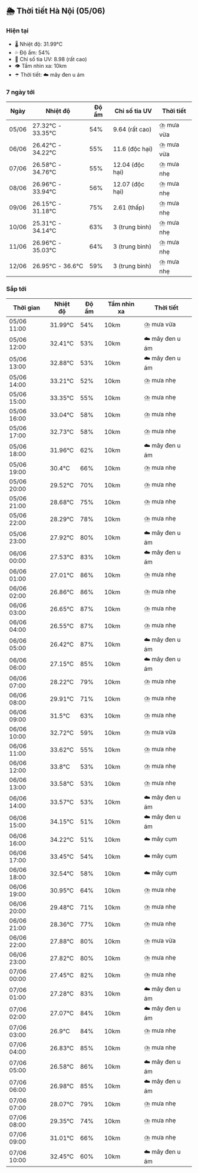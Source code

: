 ## 🌦️ Thời tiết Hà Nội (05/06)

### Hiện tại

- 🌡️ Nhiệt độ: 31.99℃
- 💦 Độ ẩm: 54%
- 🌟 Chỉ số tia UV: 8.98 (rất cao)
- 👁️ Tầm nhìn xa: 10km
- ☂️ Thời tiết: ☁️ mây đen u ám

### 7 ngày tới

| Ngày | Nhiệt độ | Độ ẩm | Chỉ số tia UV | Thời tiết |
| --- | --- | --- | --- | --- |
| 05/06 | 27.32℃ - 33.35℃ | 54% | 9.64 (rất cao) | ⛈️ mưa vừa |
| 06/06 | 26.42℃ - 34.22℃ | 55% | 11.6 (độc hại) | ⛈️ mưa vừa |
| 07/06 | 26.58℃ - 34.76℃ | 55% | 12.04 (độc hại) | ⛈️ mưa nhẹ |
| 08/06 | 26.96℃ - 33.94℃ | 56% | 12.07 (độc hại) | ⛈️ mưa nhẹ |
| 09/06 | 26.15℃ - 31.18℃ | 75% | 2.61 (thấp) | ⛈️ mưa nhẹ |
| 10/06 | 25.31℃ - 34.14℃ | 63% | 3 (trung bình) | ⛈️ mưa nhẹ |
| 11/06 | 26.96℃ - 35.03℃ | 64% | 3 (trung bình) | ⛈️ mưa nhẹ |
| 12/06 | 26.95℃ - 36.6℃ | 59% | 3 (trung bình) | ⛈️ mưa nhẹ |

### Sắp tới

| Thời gian | Nhiệt độ | Độ ẩm | Tầm nhìn xa | Thời tiết |
| --- | --- | --- | --- | --- |
| 05/06 11:00 | 31.99℃ | 54% | 10km | ⛈️ mưa vừa |
| 05/06 12:00 | 32.41℃ | 53% | 10km | ☁️ mây đen u ám |
| 05/06 13:00 | 32.88℃ | 53% | 10km | ☁️ mây đen u ám |
| 05/06 14:00 | 33.21℃ | 52% | 10km | ⛈️ mưa nhẹ |
| 05/06 15:00 | 33.35℃ | 55% | 10km | ⛈️ mưa nhẹ |
| 05/06 16:00 | 33.04℃ | 58% | 10km | ⛈️ mưa nhẹ |
| 05/06 17:00 | 32.73℃ | 58% | 10km | ⛈️ mưa nhẹ |
| 05/06 18:00 | 31.96℃ | 62% | 10km | ☁️ mây đen u ám |
| 05/06 19:00 | 30.4℃ | 66% | 10km | ⛈️ mưa nhẹ |
| 05/06 20:00 | 29.52℃ | 70% | 10km | ⛈️ mưa nhẹ |
| 05/06 21:00 | 28.68℃ | 75% | 10km | ⛈️ mưa nhẹ |
| 05/06 22:00 | 28.29℃ | 78% | 10km | ⛈️ mưa nhẹ |
| 05/06 23:00 | 27.92℃ | 80% | 10km | ☁️ mây đen u ám |
| 06/06 00:00 | 27.53℃ | 83% | 10km | ☁️ mây đen u ám |
| 06/06 01:00 | 27.01℃ | 86% | 10km | ⛈️ mưa nhẹ |
| 06/06 02:00 | 26.86℃ | 86% | 10km | ⛈️ mưa nhẹ |
| 06/06 03:00 | 26.65℃ | 87% | 10km | ⛈️ mưa nhẹ |
| 06/06 04:00 | 26.55℃ | 87% | 10km | ⛈️ mưa nhẹ |
| 06/06 05:00 | 26.42℃ | 87% | 10km | ☁️ mây đen u ám |
| 06/06 06:00 | 27.15℃ | 85% | 10km | ☁️ mây đen u ám |
| 06/06 07:00 | 28.22℃ | 79% | 10km | ⛈️ mưa nhẹ |
| 06/06 08:00 | 29.91℃ | 71% | 10km | ⛈️ mưa nhẹ |
| 06/06 09:00 | 31.5℃ | 63% | 10km | ⛈️ mưa nhẹ |
| 06/06 10:00 | 32.72℃ | 59% | 10km | ⛈️ mưa vừa |
| 06/06 11:00 | 33.62℃ | 55% | 10km | ⛈️ mưa nhẹ |
| 06/06 12:00 | 33.8℃ | 53% | 10km | ⛈️ mưa nhẹ |
| 06/06 13:00 | 33.58℃ | 53% | 10km | ⛈️ mưa nhẹ |
| 06/06 14:00 | 33.57℃ | 53% | 10km | ☁️ mây đen u ám |
| 06/06 15:00 | 34.15℃ | 51% | 10km | ☁️ mây đen u ám |
| 06/06 16:00 | 34.22℃ | 51% | 10km | ☁️ mây cụm |
| 06/06 17:00 | 33.45℃ | 54% | 10km | ☁️ mây cụm |
| 06/06 18:00 | 32.54℃ | 58% | 10km | ☁️ mây cụm |
| 06/06 19:00 | 30.95℃ | 64% | 10km | ⛈️ mưa nhẹ |
| 06/06 20:00 | 29.48℃ | 71% | 10km | ⛈️ mưa nhẹ |
| 06/06 21:00 | 28.36℃ | 77% | 10km | ⛈️ mưa nhẹ |
| 06/06 22:00 | 27.88℃ | 80% | 10km | ⛈️ mưa vừa |
| 06/06 23:00 | 27.82℃ | 80% | 10km | ⛈️ mưa nhẹ |
| 07/06 00:00 | 27.45℃ | 82% | 10km | ⛈️ mưa nhẹ |
| 07/06 01:00 | 27.28℃ | 83% | 10km | ☁️ mây đen u ám |
| 07/06 02:00 | 27.07℃ | 84% | 10km | ☁️ mây đen u ám |
| 07/06 03:00 | 26.9℃ | 84% | 10km | ⛈️ mưa nhẹ |
| 07/06 04:00 | 26.83℃ | 85% | 10km | ⛈️ mưa nhẹ |
| 07/06 05:00 | 26.58℃ | 86% | 10km | ☁️ mây đen u ám |
| 07/06 06:00 | 26.98℃ | 85% | 10km | ☁️ mây đen u ám |
| 07/06 07:00 | 28.07℃ | 79% | 10km | ⛈️ mưa nhẹ |
| 07/06 08:00 | 29.35℃ | 74% | 10km | ⛈️ mưa nhẹ |
| 07/06 09:00 | 31.01℃ | 66% | 10km | ⛈️ mưa nhẹ |
| 07/06 10:00 | 32.45℃ | 60% | 10km | ☁️ mây đen u ám |
